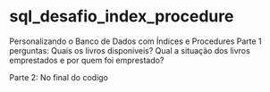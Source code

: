 # sql_desafio_index_procedure
Personalizando o Banco de Dados com Índices e Procedures
Parte 1 
perguntas:
Quais os livros disponiveis?
Qual a situação dos livros emprestados e por quem foi emprestado?

Parte 2:
No final do codigo
